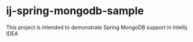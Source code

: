 # ij-spring-mongodb-sample
This project is intended to demonstrate Spring MongoDB support in Intellij IDEA

